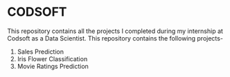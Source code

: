 # CODSOFT

This repository contains all the projects I completed during my internship at Codsoft as a Data Scientist.
This repository contains the following projects-
1. Sales Prediction
2. Iris Flower Classification
3. Movie Ratings Prediction
